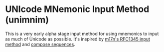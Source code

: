 # UNIcode MNemonic Input Method (unimnim)

This is a very early alpha stage input method for using mnemonics to input as
much of Unicode as possible. It's inspired by [m17n's RFC1345 input
method](https://www.nongnu.org/m17n/manual-en/m17nDBData.html#mim-list) and
[compose
sequences](https://en.wikipedia.org/wiki/Compose_key#Compose_sequences).
